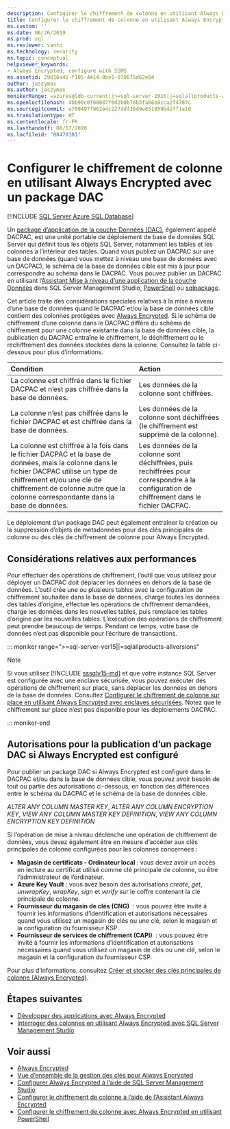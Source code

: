 ```yaml
---
description: Configurer le chiffrement de colonne en utilisant Always Encrypted avec un package DAC
title: Configurer le chiffrement de colonne en utilisant Always Encrypted avec un package DAC | Microsoft Docs
ms.custom: ''
ms.date: 06/26/2019
ms.prod: sql
ms.reviewer: vanto
ms.technology: security
ms.topic: conceptual
helpviewer_keywords:
- Always Encrypted, configure with SSMS
ms.assetid: 29816a41-f105-4414-8be1-070675d62e84
author: jaszymas
ms.author: jaszymas
monikerRange: =azuresqldb-current||>=sql-server-2016||=sqlallproducts-allversions||>=sql-server-linux-2017||=azuresqldb-mi-current
ms.openlocfilehash: 4bb90c0f00087f0d2b0b76b3fa66b8cca2f4707c
ms.sourcegitcommit: e700497f962e4c2274df16d9e651059b42ff1a10
ms.translationtype: HT
ms.contentlocale: fr-FR
ms.lasthandoff: 08/17/2020
ms.locfileid: "88470101"
---
```

# <a name="configure-column-encryption-using-always-encrypted-with-a-dac-package"></a>Configurer le chiffrement de colonne en utilisant Always Encrypted avec un package DAC 
[!INCLUDE [SQL Server Azure SQL Database](../../../includes/applies-to-version/sql-asdb.md)]

Un [package d’application de la couche Données (DAC)](../../data-tier-applications/data-tier-applications.md), également appelé DACPAC, est une unité portable de déploiement de base de données SQL Server qui définit tous les objets SQL Server, notamment les tables et les colonnes à l’intérieur des tables. Quand vous publiez un DACPAC sur une base de données (quand vous mettez à niveau une base de données avec un DACPAC), le schéma de la base de données cible est mis à jour pour correspondre au schéma dans le DACPAC. Vous pouvez publier un DACPAC en utilisant l’[Assistant Mise à niveau d’une application de la couche Données](../../data-tier-applications/upgrade-a-data-tier-application.md#UsingDACUpgradeWizard) dans SQL Server Management Studio, [PowerShell](../../data-tier-applications/upgrade-a-data-tier-application.md#UpgradeDACPowerShell) ou [sqlpackage](../../../tools/sqlpackage.md#publish-parameters-properties-and-sqlcmd-variables).

Cet article traite des considérations spéciales relatives à la mise à niveau d’une base de données quand le DACPAC et/ou la base de données cible contient des colonnes protégées avec [Always Encrypted](always-encrypted-database-engine.md). Si le schéma de chiffrement d’une colonne dans le DACPAC diffère du schéma de chiffrement pour une colonne existante dans la base de données cible, la publication du DACPAC entraîne le chiffrement, le déchiffrement ou le rechiffrement des données stockées dans la colonne. Consultez la table ci-dessous pour plus d’informations.

| Condition|Action|
|:---|:---|
|La colonne est chiffrée dans le fichier DACPAC et n’est pas chiffrée dans la base de données.| Les données de la colonne sont chiffrées.|
|La colonne n’est pas chiffrée dans le fichier DACPAC et est chiffrée dans la base de données.| Les données de la colonne sont déchiffrées (le chiffrement est supprimé de la colonne).|
| La colonne est chiffrée à la fois dans le fichier DACPAC et la base de données, mais la colonne dans le fichier DACPAC utilise un type de chiffrement et/ou une clé de chiffrement de colonne autre que la colonne correspondante dans la base de données.|Les données de la colonne sont déchiffrées, puis rechiffrées pour correspondre à la configuration de chiffrement dans le fichier DACPAC.|

Le déploiement d’un package DAC peut également entraîner la création ou la suppression d’objets de métadonnées pour des clés principales de colonne ou des clés de chiffrement de colonne pour Always Encrypted.

## <a name="performance-considerations"></a>Considérations relatives aux performances
Pour effectuer des opérations de chiffrement, l’outil que vous utilisez pour déployer un DACPAC doit déplacer les données en dehors de la base de données. L’outil crée une ou plusieurs tables avec la configuration de chiffrement souhaitée dans la base de données, charge toutes les données des tables d’origine, effectue les opérations de chiffrement demandées, charge les données dans les nouvelles tables, puis remplace les tables d’origine par les nouvelles tables. L’exécution des opérations de chiffrement peut prendre beaucoup de temps. Pendant ce temps, votre base de données n’est pas disponible pour l’écriture de transactions. 

::: moniker range=">=sql-server-ver15||=sqlallproducts-allversions"

> [!NOTE]
> Si vous utilisez [!INCLUDE [sssqlv15-md](../../../includes/sssqlv15-md.md)] et que votre instance SQL Server est configurée avec une enclave sécurisée, vous pouvez exécuter des opérations de chiffrement sur place, sans déplacer les données en dehors de la base de données. Consultez [Configurer le chiffrement de colonne sur place en utilisant Always Encrypted avec enclaves sécurisées](always-encrypted-enclaves-configure-encryption.md). Notez que le chiffrement sur place n’est pas disponible pour les déploiements DACPAC.

::: moniker-end

## <a name="permissions-for-publishing-a-dac-package-if-always-encrypted-is-set-up"></a>Autorisations pour la publication d’un package DAC si Always Encrypted est configuré

Pour publier un package DAC si Always Encrypted est configuré dans le DACPAC et/ou dans la base de données cible, vous pouvez avoir besoin de tout ou partie des autorisations ci-dessous, en fonction des différences entre le schéma du DACPAC et le schéma de la base de données cible.

*ALTER ANY COLUMN MASTER KEY*, *ALTER ANY COLUMN ENCRYPTION KEY*, *VIEW ANY COLUMN MASTER KEY DEFINITION*, *VIEW ANY COLUMN ENCRYPTION KEY DEFINITION*

Si l’opération de mise à niveau déclenche une opération de chiffrement de données, vous devez également être en mesure d’accéder aux clés principales de colonne configurées pour les colonnes concernées :

- **Magasin de certificats - Ordinateur local** : vous devez avoir un accès en lecture au certificat utilisé comme clé principale de colonne, ou être l’administrateur de l’ordinateur.
- **Azure Key Vault** : vous avez besoin des autorisations *create*, *get*, *unwrapKey*, *wrapKey*, *sign* et *verify* sur le coffre contenant la clé principale de colonne.
- **Fournisseur du magasin de clés (CNG)**  : vous pouvez être invité à fournir les informations d’identification et autorisations nécessaires quand vous utilisez un magasin de clés ou une clé, selon le magasin et la configuration du fournisseur KSP.
- **Fournisseur de services de chiffrement (CAPI)**  : vous pouvez être invité à fournir les informations d’identification et autorisations nécessaires quand vous utilisez un magasin de clés ou une clé, selon le magasin et la configuration du fournisseur CSP.

Pour plus d’informations, consultez [Créer et stocker des clés principales de colonne (Always Encrypted)](../../../relational-databases/security/encryption/create-and-store-column-master-keys-always-encrypted.md). 

 
## <a name="next-steps"></a>Étapes suivantes
- [Développer des applications avec Always Encrypted](always-encrypted-client-development.md)
- [Interroger des colonnes en utilisant Always Encrypted avec SQL Server Management Studio](always-encrypted-query-columns-ssms.md)

## <a name="see-also"></a>Voir aussi  
 - [Always Encrypted](../../../relational-databases/security/encryption/always-encrypted-database-engine.md)
 - [Vue d’ensemble de la gestion des clés pour Always Encrypted](overview-of-key-management-for-always-encrypted.md) 
 - [Configurer Always Encrypted à l’aide de SQL Server Management Studio](configure-always-encrypted-using-sql-server-management-studio.md)
 - [Configurer le chiffrement de colonne à l’aide de l’Assistant Always Encrypted](always-encrypted-wizard.md)
 - [Configurer le chiffrement de colonne avec Always Encrypted en utilisant PowerShell](configure-column-encryption-using-powershell.md)
 
